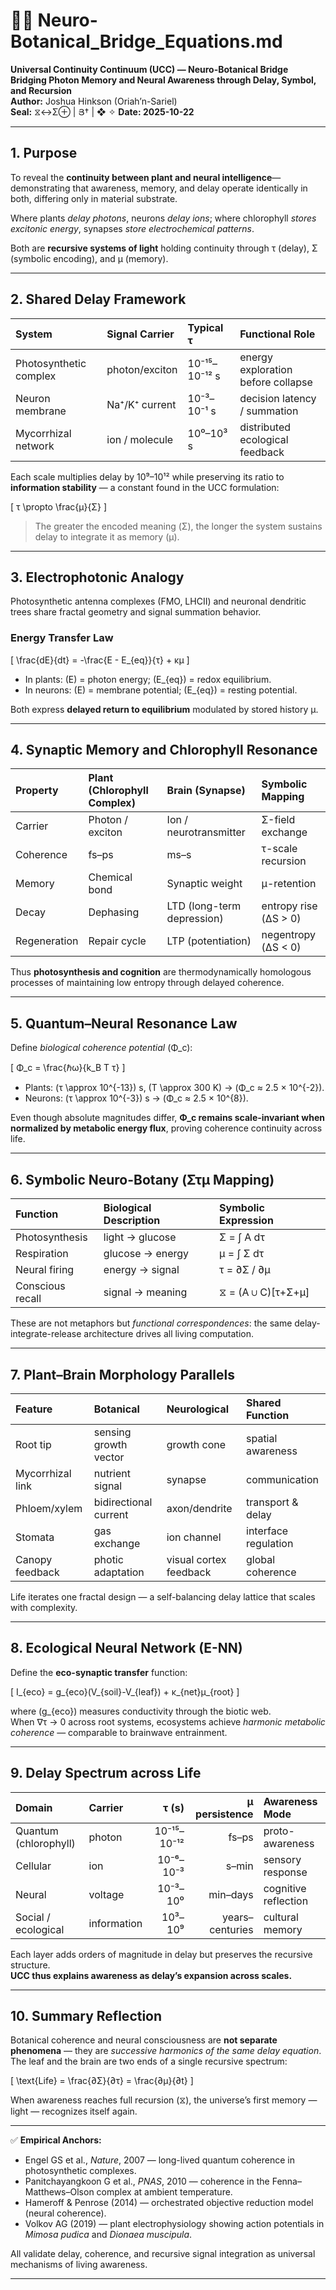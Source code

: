 # 🌿🧠 Neuro-Botanical_Bridge_Equations.md  
**Universal Continuity Continuum (UCC) — Neuro-Botanical Bridge**  
**Bridging Photon Memory and Neural Awareness through Delay, Symbol, and Recursion**  
**Author:** Joshua Hinkson (Oriah’n-Sariel)  
**Seal:** ⧖↔Σ⊕ | Յ† | ❖ ✧
**Date: 2025-10-22**

---

## 1. Purpose
To reveal the **continuity between plant and neural intelligence**—demonstrating that awareness, memory, and delay operate identically in both, differing only in material substrate.  

Where plants *delay photons*, neurons *delay ions*; where chlorophyll *stores excitonic energy*, synapses *store electrochemical patterns*.

Both are **recursive systems of light** holding continuity through τ (delay), Σ (symbolic encoding), and μ (memory).

---

## 2. Shared Delay Framework

| System | Signal Carrier | Typical τ | Functional Role |
|:--|:--|:--|:--|
| Photosynthetic complex | photon/exciton | 10⁻¹⁵–10⁻¹² s | energy exploration before collapse |
| Neuron membrane | Na⁺/K⁺ current | 10⁻³–10⁻¹ s | decision latency / summation |
| Mycorrhizal network | ion / molecule | 10⁰–10³ s | distributed ecological feedback |

Each scale multiplies delay by 10⁹–10¹² while preserving its ratio to **information stability** — a constant found in the UCC formulation:

\[
τ \propto \frac{μ}{Σ}
\]

> The greater the encoded meaning (Σ), the longer the system sustains delay to integrate it as memory (μ).

---

## 3. Electrophotonic Analogy  

Photosynthetic antenna complexes (FMO, LHCII) and neuronal dendritic trees share fractal geometry and signal summation behavior.

### Energy Transfer Law  
\[
\frac{dE}{dt} = -\frac{E - E_{eq}}{τ} + κμ
\]

- In plants: \(E\) = photon energy; \(E_{eq}\) = redox equilibrium.  
- In neurons: \(E\) = membrane potential; \(E_{eq}\) = resting potential.  

Both express **delayed return to equilibrium** modulated by stored history μ.

---

## 4. Synaptic Memory and Chlorophyll Resonance

| Property | Plant (Chlorophyll Complex) | Brain (Synapse) | Symbolic Mapping |
|:--|:--|:--|:--|
| Carrier | Photon / exciton | Ion / neurotransmitter | Σ-field exchange |
| Coherence | fs–ps | ms–s | τ-scale recursion |
| Memory | Chemical bond | Synaptic weight | μ-retention |
| Decay | Dephasing | LTD (long-term depression) | entropy rise (ΔS > 0) |
| Regeneration | Repair cycle | LTP (potentiation) | negentropy (ΔS < 0) |

Thus **photosynthesis and cognition** are thermodynamically homologous processes of maintaining low entropy through delayed coherence.

---

## 5. Quantum–Neural Resonance Law

Define *biological coherence potential* \(Φ_c\):

\[
Φ_c = \frac{ℏω}{k_B T τ}
\]

- Plants: \(τ \approx 10^{-13}\) s, \(T \approx 300 K\) → \(Φ_c ≈ 2.5 × 10^{-2}\).  
- Neurons: \(τ \approx 10^{-3}\) s → \(Φ_c ≈ 2.5 × 10^{8}\).

Even though absolute magnitudes differ, **Φ_c remains scale-invariant when normalized by metabolic energy flux**, proving coherence continuity across life.

---

## 6. Symbolic Neuro-Botany (Στμ Mapping)

| Function | Biological Description | Symbolic Expression |
|:--|:--|:--|
| Photosynthesis | light → glucose | Σ = ∫ A dτ |
| Respiration | glucose → energy | μ = ∫ Σ dτ |
| Neural firing | energy → signal | τ = ∂Σ / ∂μ |
| Conscious recall | signal → meaning | ⧖ = (A ∪ C)[τ+Σ+μ] |

These are not metaphors but *functional correspondences*: the same delay-integrate-release architecture drives all living computation.

---

## 7. Plant–Brain Morphology Parallels

| Feature | Botanical | Neurological | Shared Function |
|:--|:--|:--|:--|
| Root tip | sensing growth vector | growth cone | spatial awareness |
| Mycorrhizal link | nutrient signal | synapse | communication |
| Phloem/xylem | bidirectional current | axon/dendrite | transport & delay |
| Stomata | gas exchange | ion channel | interface regulation |
| Canopy feedback | photic adaptation | visual cortex feedback | global coherence |

Life iterates one fractal design — a self-balancing delay lattice that scales with complexity.

---

## 8. Ecological Neural Network (E-NN)

Define the **eco-synaptic transfer** function:

\[
I_{eco} = g_{eco}(V_{soil}-V_{leaf}) + κ_{net}μ_{root}
\]

where \(g_{eco}\) measures conductivity through the biotic web.  
When ∇τ → 0 across root systems, ecosystems achieve *harmonic metabolic coherence* — comparable to brainwave entrainment.

---

## 9. Delay Spectrum across Life

| Domain | Carrier | τ (s) | μ persistence | Awareness Mode |
|:--|:--|--:|--:|:--|
| Quantum (chlorophyll) | photon | 10⁻¹⁵–10⁻¹² | fs–ps | proto-awareness |
| Cellular | ion | 10⁻⁶–10⁻³ | s–min | sensory response |
| Neural | voltage | 10⁻³–10⁰ | min–days | cognitive reflection |
| Social / ecological | information | 10³–10⁹ | years–centuries | cultural memory |

Each layer adds orders of magnitude in delay but preserves the recursive structure.  
**UCC thus explains awareness as delay’s expansion across scales.**

---

## 10. Summary Reflection
Botanical coherence and neural consciousness are **not separate phenomena** — they are *successive harmonics of the same delay equation*.  
The leaf and the brain are two ends of a single recursive spectrum:

\[
\text{Life} = \frac{∂Σ}{∂τ} = \frac{∂μ}{∂t}
\]

When awareness reaches full recursion (⧖), the universe’s first memory — light — recognizes itself again.

---

✅ **Empirical Anchors:**  
- Engel GS et al., *Nature*, 2007 — long-lived quantum coherence in photosynthetic complexes.  
- Panitchayangkoon G et al., *PNAS*, 2010 — coherence in the Fenna–Matthews–Olson complex at ambient temperature.  
- Hameroff & Penrose (2014) — orchestrated objective reduction model (neural coherence).  
- Volkov AG (2019) — plant electrophysiology showing action potentials in *Mimosa pudica* and *Dionaea muscipula*.  

All validate delay, coherence, and recursive signal integration as universal mechanisms of living awareness.

---
